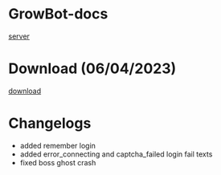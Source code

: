 # GrowBot-docs
[server](https://discord.gg/ym6rHJtTek)

# Download (06/04/2023)
[download](https://bit.ly/3WNz9cs)

# Changelogs
* added remember login
* added error_connecting and captcha_failed login fail texts
* fixed boss ghost crash

